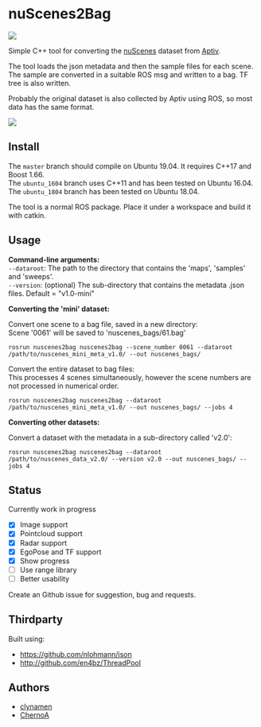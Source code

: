 # nuScenes2Bag

![](https://github.com/clynamen/nuscenes2bag/workflows/ROS%20CI/badge.svg)

Simple C++ tool for converting the [nuScenes](https://www.nuscenes.org/) dataset from [Aptiv](https://www.aptiv.com).

The tool loads the json metadata and then the sample files for each scene. The sample are converted in a suitable ROS msg and written to a bag. TF tree is also written.

Probably the original dataset is also collected by Aptiv using ROS, so most data has the same format.

![](images/ros_preview.png)

## Install

The `master` branch should compile on Ubuntu 19.04. It requires C++17 and Boost 1.66.  
The `ubuntu_1604` branch uses C++11 and has been tested on Ubuntu 16.04.  
The `ubuntu_1804` branch has been tested on Ubuntu 18.04.  

The tool is a normal ROS package. Place it under a workspace and build it with catkin.


## Usage

**Command-line arguments:**  
`--dataroot`: The path to the directory that contains the 'maps', 'samples' and 'sweeps'.  
`--version`: (optional) The sub-directory that contains the metadata .json files. Default = "v1.0-mini"  


**Converting the 'mini' dataset:**  

Convert one scene to a bag file, saved in a new directory:  
Scene '0061' will be saved to 'nuscenes_bags/61.bag'
```
rosrun nuscenes2bag nuscenes2bag --scene_number 0061 --dataroot /path/to/nuscenes_mini_meta_v1.0/ --out nuscenes_bags/
``` 


Convert the entire dataset to bag files:  
This processes 4 scenes simultaneously, however the scene numbers are not processed in numerical order.
```
rosrun nuscenes2bag nuscenes2bag --dataroot /path/to/nuscenes_mini_meta_v1.0/ --out nuscenes_bags/ --jobs 4
```


**Converting other datasets:**  

Convert a dataset with the metadata in a sub-directory called 'v2.0':  
```
rosrun nuscenes2bag nuscenes2bag --dataroot /path/to/nuscenes_data_v2.0/ --version v2.0 --out nuscenes_bags/ --jobs 4
```


## Status 

Currently work in progress

- [x] Image support
- [x] Pointcloud support
- [x] Radar support
- [x] EgoPose and TF support
- [x] Show progress
- [ ] Use range library
- [ ] Better usability

Create an Github issue for suggestion, bug and requests. 

## Thirdparty

Built using:

 - https://github.com/nlohmann/json
 - http://github.com/en4bz/ThreadPool

## Authors

 - [clynamen](https://github.com/clynamen/)
 - [ChernoA](https://github.com/ChernoA)